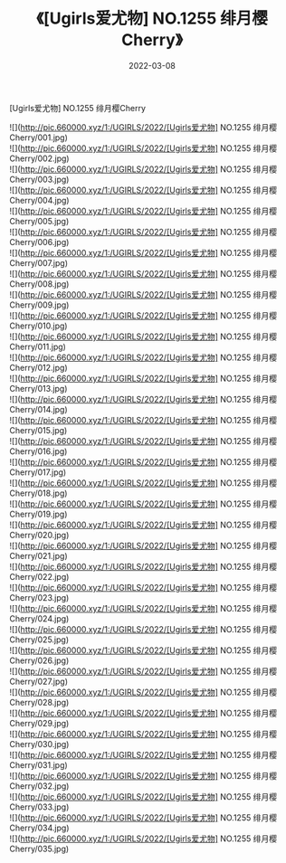 ﻿---
layout: post
title:  《[Ugirls爱尤物] NO.1255 绯月樱Cherry》
date:   2022-03-08
img: http://pic.660000.xyz/1:/UGIRLS/2022/[Ugirls爱尤物] NO.1255 绯月樱Cherry/000.jpg
categories: [美女, 清纯, 唯美]
---

[Ugirls爱尤物] NO.1255 绯月樱Cherry

 ![](http://pic.660000.xyz/1:/UGIRLS/2022/[Ugirls爱尤物] NO.1255 绯月樱Cherry/001.jpg) <br>![](http://pic.660000.xyz/1:/UGIRLS/2022/[Ugirls爱尤物] NO.1255 绯月樱Cherry/002.jpg) <br>![](http://pic.660000.xyz/1:/UGIRLS/2022/[Ugirls爱尤物] NO.1255 绯月樱Cherry/003.jpg) <br>![](http://pic.660000.xyz/1:/UGIRLS/2022/[Ugirls爱尤物] NO.1255 绯月樱Cherry/004.jpg) <br>![](http://pic.660000.xyz/1:/UGIRLS/2022/[Ugirls爱尤物] NO.1255 绯月樱Cherry/005.jpg) <br>![](http://pic.660000.xyz/1:/UGIRLS/2022/[Ugirls爱尤物] NO.1255 绯月樱Cherry/006.jpg) <br>![](http://pic.660000.xyz/1:/UGIRLS/2022/[Ugirls爱尤物] NO.1255 绯月樱Cherry/007.jpg) <br>![](http://pic.660000.xyz/1:/UGIRLS/2022/[Ugirls爱尤物] NO.1255 绯月樱Cherry/008.jpg) <br>![](http://pic.660000.xyz/1:/UGIRLS/2022/[Ugirls爱尤物] NO.1255 绯月樱Cherry/009.jpg) <br>![](http://pic.660000.xyz/1:/UGIRLS/2022/[Ugirls爱尤物] NO.1255 绯月樱Cherry/010.jpg) <br>![](http://pic.660000.xyz/1:/UGIRLS/2022/[Ugirls爱尤物] NO.1255 绯月樱Cherry/011.jpg) <br>![](http://pic.660000.xyz/1:/UGIRLS/2022/[Ugirls爱尤物] NO.1255 绯月樱Cherry/012.jpg) <br>![](http://pic.660000.xyz/1:/UGIRLS/2022/[Ugirls爱尤物] NO.1255 绯月樱Cherry/013.jpg) <br>![](http://pic.660000.xyz/1:/UGIRLS/2022/[Ugirls爱尤物] NO.1255 绯月樱Cherry/014.jpg) <br>![](http://pic.660000.xyz/1:/UGIRLS/2022/[Ugirls爱尤物] NO.1255 绯月樱Cherry/015.jpg) <br>![](http://pic.660000.xyz/1:/UGIRLS/2022/[Ugirls爱尤物] NO.1255 绯月樱Cherry/016.jpg) <br>![](http://pic.660000.xyz/1:/UGIRLS/2022/[Ugirls爱尤物] NO.1255 绯月樱Cherry/017.jpg) <br>![](http://pic.660000.xyz/1:/UGIRLS/2022/[Ugirls爱尤物] NO.1255 绯月樱Cherry/018.jpg) <br>![](http://pic.660000.xyz/1:/UGIRLS/2022/[Ugirls爱尤物] NO.1255 绯月樱Cherry/019.jpg) <br>![](http://pic.660000.xyz/1:/UGIRLS/2022/[Ugirls爱尤物] NO.1255 绯月樱Cherry/020.jpg) <br>![](http://pic.660000.xyz/1:/UGIRLS/2022/[Ugirls爱尤物] NO.1255 绯月樱Cherry/021.jpg) <br>![](http://pic.660000.xyz/1:/UGIRLS/2022/[Ugirls爱尤物] NO.1255 绯月樱Cherry/022.jpg) <br>![](http://pic.660000.xyz/1:/UGIRLS/2022/[Ugirls爱尤物] NO.1255 绯月樱Cherry/023.jpg) <br>![](http://pic.660000.xyz/1:/UGIRLS/2022/[Ugirls爱尤物] NO.1255 绯月樱Cherry/024.jpg) <br>![](http://pic.660000.xyz/1:/UGIRLS/2022/[Ugirls爱尤物] NO.1255 绯月樱Cherry/025.jpg) <br>![](http://pic.660000.xyz/1:/UGIRLS/2022/[Ugirls爱尤物] NO.1255 绯月樱Cherry/026.jpg) <br>![](http://pic.660000.xyz/1:/UGIRLS/2022/[Ugirls爱尤物] NO.1255 绯月樱Cherry/027.jpg) <br>![](http://pic.660000.xyz/1:/UGIRLS/2022/[Ugirls爱尤物] NO.1255 绯月樱Cherry/028.jpg) <br>![](http://pic.660000.xyz/1:/UGIRLS/2022/[Ugirls爱尤物] NO.1255 绯月樱Cherry/029.jpg) <br>![](http://pic.660000.xyz/1:/UGIRLS/2022/[Ugirls爱尤物] NO.1255 绯月樱Cherry/030.jpg) <br>![](http://pic.660000.xyz/1:/UGIRLS/2022/[Ugirls爱尤物] NO.1255 绯月樱Cherry/031.jpg) <br>![](http://pic.660000.xyz/1:/UGIRLS/2022/[Ugirls爱尤物] NO.1255 绯月樱Cherry/032.jpg) <br>![](http://pic.660000.xyz/1:/UGIRLS/2022/[Ugirls爱尤物] NO.1255 绯月樱Cherry/033.jpg) <br>![](http://pic.660000.xyz/1:/UGIRLS/2022/[Ugirls爱尤物] NO.1255 绯月樱Cherry/034.jpg) <br>![](http://pic.660000.xyz/1:/UGIRLS/2022/[Ugirls爱尤物] NO.1255 绯月樱Cherry/035.jpg) <br>